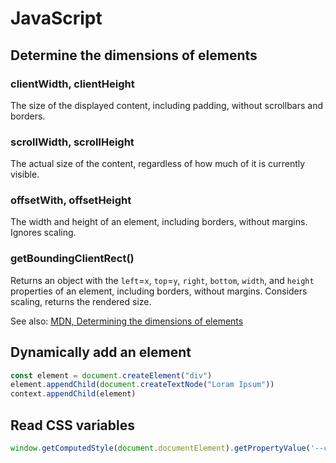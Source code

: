 # JavaScript

## Determine the dimensions of elements

### clientWidth, clientHeight

The size of the displayed content, including padding, without scrollbars and borders.

### scrollWidth, scrollHeight

The actual size of the content, regardless of how much of it is currently visible.

### offsetWith, offsetHeight

The width and height of an element, including borders, without margins. Ignores scaling.

### getBoundingClientRect()

Returns an object with the `left`=`x`, `top`=`y`, `right`, `bottom`, `width`, and `height`
properties of an element, including borders, without margins. Considers scaling, returns the
rendered size. 

See also: [MDN, Determining the dimensions of elements](https://developer.mozilla.org/en-US/docs/Web/API/CSS_Object_Model/Determining_the_dimensions_of_elements)

## Dynamically add an element

```js
const element = document.createElement("div")
element.appendChild(document.createTextNode("Loram Ipsum"))
context.appendChild(element)
```

## Read CSS variables

```js
window.getComputedStyle(document.documentElement).getPropertyValue('--css-variable')
```